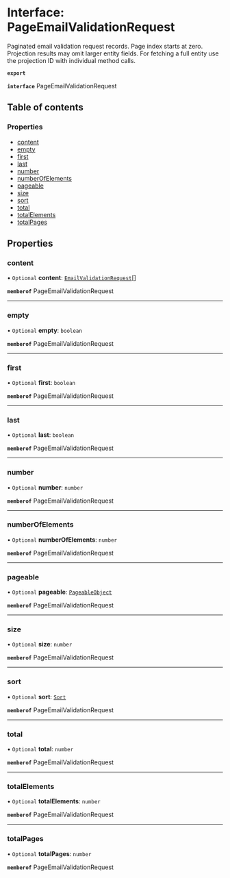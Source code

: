 # Interface: PageEmailValidationRequest

Paginated email validation request records. Page index starts at zero. Projection results may omit larger entity fields. For fetching a full entity use the projection ID with individual method calls.

**`export`**

**`interface`** PageEmailValidationRequest

## Table of contents

### Properties

- [content](PageEmailValidationRequest.md#content)
- [empty](PageEmailValidationRequest.md#empty)
- [first](PageEmailValidationRequest.md#first)
- [last](PageEmailValidationRequest.md#last)
- [number](PageEmailValidationRequest.md#number)
- [numberOfElements](PageEmailValidationRequest.md#numberofelements)
- [pageable](PageEmailValidationRequest.md#pageable)
- [size](PageEmailValidationRequest.md#size)
- [sort](PageEmailValidationRequest.md#sort)
- [total](PageEmailValidationRequest.md#total)
- [totalElements](PageEmailValidationRequest.md#totalelements)
- [totalPages](PageEmailValidationRequest.md#totalpages)

## Properties

### <a id="content" name="content"></a> content

• `Optional` **content**: [`EmailValidationRequest`](EmailValidationRequest.md)[]

**`memberof`** PageEmailValidationRequest

___

### <a id="empty" name="empty"></a> empty

• `Optional` **empty**: `boolean`

**`memberof`** PageEmailValidationRequest

___

### <a id="first" name="first"></a> first

• `Optional` **first**: `boolean`

**`memberof`** PageEmailValidationRequest

___

### <a id="last" name="last"></a> last

• `Optional` **last**: `boolean`

**`memberof`** PageEmailValidationRequest

___

### <a id="number" name="number"></a> number

• `Optional` **number**: `number`

**`memberof`** PageEmailValidationRequest

___

### <a id="numberofelements" name="numberofelements"></a> numberOfElements

• `Optional` **numberOfElements**: `number`

**`memberof`** PageEmailValidationRequest

___

### <a id="pageable" name="pageable"></a> pageable

• `Optional` **pageable**: [`PageableObject`](PageableObject.md)

**`memberof`** PageEmailValidationRequest

___

### <a id="size" name="size"></a> size

• `Optional` **size**: `number`

**`memberof`** PageEmailValidationRequest

___

### <a id="sort" name="sort"></a> sort

• `Optional` **sort**: [`Sort`](Sort.md)

**`memberof`** PageEmailValidationRequest

___

### <a id="total" name="total"></a> total

• `Optional` **total**: `number`

**`memberof`** PageEmailValidationRequest

___

### <a id="totalelements" name="totalelements"></a> totalElements

• `Optional` **totalElements**: `number`

**`memberof`** PageEmailValidationRequest

___

### <a id="totalpages" name="totalpages"></a> totalPages

• `Optional` **totalPages**: `number`

**`memberof`** PageEmailValidationRequest
